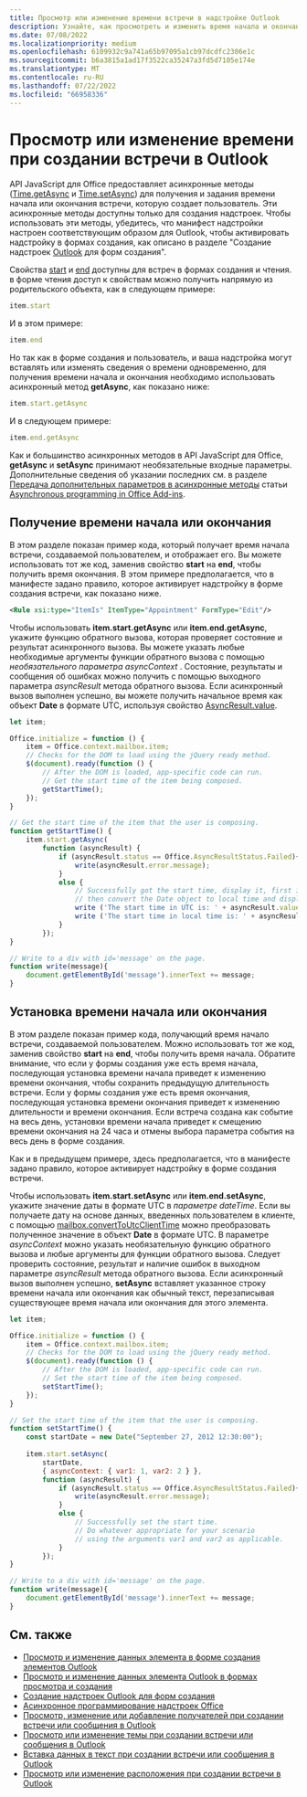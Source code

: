 ```yaml
---
title: Просмотр или изменение времени встречи в надстройке Outlook
description: Узнайте, как просмотреть и изменить время начала и окончания встречи в надстройке Outlook.
ms.date: 07/08/2022
ms.localizationpriority: medium
ms.openlocfilehash: 6109932c9a741a65b97095a1cb97dcdfc2306e1c
ms.sourcegitcommit: b6a3815a1ad17f3522ca35247a3fd5d7105e174e
ms.translationtype: MT
ms.contentlocale: ru-RU
ms.lasthandoff: 07/22/2022
ms.locfileid: "66958336"
---
```

# <a name="get-or-set-the-time-when-composing-an-appointment-in-outlook"></a>Просмотр или изменение времени при создании встречи в Outlook

API JavaScript для Office предоставляет асинхронные методы ([Time.getAsync](/javascript/api/outlook/office.time#outlook-office-time-getasync-member(1)) и [Time.setAsync](/javascript/api/outlook/office.time#outlook-office-time-setasync-member(1))) для получения и задания времени начала или окончания встречи, которую создает пользователь. Эти асинхронные методы доступны только для создания надстроек. Чтобы использовать эти методы, убедитесь, что манифест надстройки настроен соответствующим образом для Outlook, чтобы активировать надстройку в формах создания, как описано в разделе "Создание надстроек [Outlook](compose-scenario.md) для форм создания".

Свойства [start](/javascript/api/requirement-sets/outlook/preview-requirement-set/office.context.mailbox.item#properties) и [end](/javascript/api/requirement-sets/outlook/preview-requirement-set/office.context.mailbox.item#properties) доступны для встреч в формах создания и чтения. в форме чтения доступ к свойствам можно получить напрямую из родительского объекта, как в следующем примере:

```js
item.start
```

И в этом примере:

```js
item.end
```

Но так как в форме создания и пользователь, и ваша надстройка могут вставлять или изменять сведения о времени одновременно, для получения времени начала и окончания необходимо использовать асинхронный метод **getAsync**, как показано ниже:

```js
item.start.getAsync
```

И в следующем примере:

```js
item.end.getAsync
```

Как и большинство асинхронных методов в API JavaScript для Office, **getAsync** и **setAsync** принимают необязательные входные параметры. Дополнительные сведения об указании последних см. в разделе [Передача дополнительных параметров в асинхронные методы](../develop/asynchronous-programming-in-office-add-ins.md#pass-optional-parameters-inline) статьи [Asynchronous programming in Office Add-ins](../develop/asynchronous-programming-in-office-add-ins.md).

## <a name="get-the-start-or-end-time"></a>Получение времени начала или окончания

В этом разделе показан пример кода, который получает время начала встречи, создаваемой пользователем, и отображает его. Вы можете использовать тот же код, заменив свойство **start** на **end**, чтобы получить время окончания. В этом примере предполагается, что в манифесте задано правило, которое активирует надстройку в форме создания встречи, как показано ниже.

```XML
<Rule xsi:type="ItemIs" ItemType="Appointment" FormType="Edit"/>
```

Чтобы использовать **item.start.getAsync** или **item.end.getAsync**, укажите функцию обратного вызова, которая проверяет состояние и результат асинхронного вызова. Вы можете указать любые необходимые аргументы функции обратного вызова с помощью  _необязательного параметра asyncContext_ . Состояние, результаты и сообщения об ошибках можно получить с помощью выходного параметра  _asyncResult_ метода обратного вызова. Если асинхронный вызов выполнен успешно, вы можете получить начальное время как объект **Date** в формате UTC, используя свойство [AsyncResult.value](/javascript/api/office/office.asyncresult#office-office-asyncresult-value-member).

```js
let item;

Office.initialize = function () {
    item = Office.context.mailbox.item;
    // Checks for the DOM to load using the jQuery ready method.
    $(document).ready(function () {
        // After the DOM is loaded, app-specific code can run.
        // Get the start time of the item being composed.
        getStartTime();
    });
}

// Get the start time of the item that the user is composing.
function getStartTime() {
    item.start.getAsync(
        function (asyncResult) {
            if (asyncResult.status == Office.AsyncResultStatus.Failed){
                write(asyncResult.error.message);
            }
            else {
                // Successfully got the start time, display it, first in UTC and 
                // then convert the Date object to local time and display that.
                write ('The start time in UTC is: ' + asyncResult.value.toString());
                write ('The start time in local time is: ' + asyncResult.value.toLocaleString());
            }
        });
}

// Write to a div with id='message' on the page.
function write(message){
    document.getElementById('message').innerText += message; 
}
```

## <a name="set-the-start-or-end-time"></a>Установка времени начала или окончания

В этом разделе показан пример кода, получающий время начало встречи, создаваемой пользователем. Можно использовать тот же код, заменив свойство **start** на **end**, чтобы получить время начала. Обратите внимание, что если у формы создания уже есть время начала, последующая установка времени начала приведет к изменению времени окончания, чтобы сохранить предыдущую длительность встречи. Если у формы создания уже есть время окончания, последующая установка времени окончания приведет к изменению длительности и времени окончания. Если встреча создана как событие на весь день, установки времени начала приведет к смещению времени окончания на 24 часа и отмены выбора параметра события на весь день в форме создания.

Как и в предыдущем примере, здесь предполагается, что в манифесте задано правило, которое активирует надстройку в форме создания встречи.

Чтобы использовать **item.start.setAsync** или **item.end.setAsync**, укажите  значение даты в формате UTC в _параметре dateTime_. Если вы получаете дату на основе данных, введенных пользователем в клиенте, с помощью [mailbox.convertToUtcClientTime](/javascript/api/requirement-sets/outlook/preview-requirement-set/office.context.mailbox#methods) можно преобразовать полученное значение в объект **Date** в формате UTC. В параметре _asyncContext_ можно указать необязательную функцию обратного вызова и любые аргументы для функции обратного вызова. Следует проверить состояние, результат и наличие ошибок в выходном параметре  _asyncResult_ метода обратного вызова. Если асинхронный вызов выполнен успешно, **setAsync** вставляет указанное строку времени начала или окончания как обычный текст, перезаписывая существующее время начала или окончания для этого элемента.

```js
let item;

Office.initialize = function () {
    item = Office.context.mailbox.item;
    // Checks for the DOM to load using the jQuery ready method.
    $(document).ready(function () {
        // After the DOM is loaded, app-specific code can run.
        // Set the start time of the item being composed.
        setStartTime();
    });
}

// Set the start time of the item that the user is composing.
function setStartTime() {
    const startDate = new Date("September 27, 2012 12:30:00");
    
    item.start.setAsync(
        startDate,
        { asyncContext: { var1: 1, var2: 2 } },
        function (asyncResult) {
            if (asyncResult.status == Office.AsyncResultStatus.Failed){
                write(asyncResult.error.message);
            }
            else {
                // Successfully set the start time.
                // Do whatever appropriate for your scenario
                // using the arguments var1 and var2 as applicable.
            }
        });
}

// Write to a div with id='message' on the page.
function write(message){
    document.getElementById('message').innerText += message; 
}
```

## <a name="see-also"></a>См. также

- [Просмотр и изменение данных элемента в форме создания элементов Outlook](get-and-set-item-data-in-a-compose-form.md)
- [Просмотр и изменение данных элемента Outlook в формах просмотра и создания](item-data.md)
- [Создание надстроек Outlook для форм создания](compose-scenario.md)
- [Асинхронное программирование надстроек Office](../develop/asynchronous-programming-in-office-add-ins.md)
- [Просмотр, изменение или добавление получателей при создании встречи или сообщения в Outlook](get-set-or-add-recipients.md)  
- [Просмотр или изменение темы при создании встречи или сообщения в Outlook](get-or-set-the-subject.md)
- [Вставка данных в текст при создании встречи или сообщения в Outlook](insert-data-in-the-body.md)
- [Просмотр или изменение расположения при создании встречи в Outlook](get-or-set-the-location-of-an-appointment.md)
